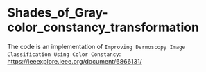 # Shades_of_Gray-color_constancy_transformation
The code is an implementation of `Improving Dermoscopy Image Classification Using Color Constancy`: https://ieeexplore.ieee.org/document/6866131/


